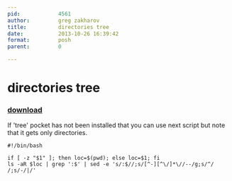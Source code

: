 ```yaml
---
pid:            4561
author:         greg zakharov
title:          directories tree
date:           2013-10-26 16:39:42
format:         posh
parent:         0

---
```


# directories tree

### [download](Scripts\4561.ps1)

If 'tree' pocket has not been installed that you can use next script but note that it gets only directories.

```posh
#!/bin/bash

if [ -z "$1" ]; then loc=$(pwd); else loc=$1; fi
ls -aR $loc | grep ':$' | sed -e 's/:$//;s/[^-][^\/]*\//--/g;s/^/ /;s/-/|/'
```
